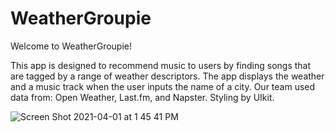 # WeatherGroupie

Welcome to WeatherGroupie!

This app is designed to recommend music to users by finding songs that are tagged by a range of weather descriptors. 
The app displays the weather and a music track when the user inputs the name of a city. Our team used data from: Open Weather, Last.fm, and Napster.
Styling by UIkit.



![Screen Shot 2021-04-01 at 1 45 41 PM](https://user-images.githubusercontent.com/77707292/113358353-4535a900-930b-11eb-9472-06765c1107f4.png)
